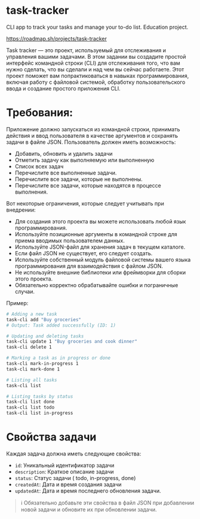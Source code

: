 # task-tracker
CLI app to track your tasks and manage your to-do list. Education project.

https://roadmap.sh/projects/task-tracker

Task tracker — это проект, используемый для отслеживания и управления вашими задачами. 
В этом задании вы создадите простой интерфейс командной строки (CLI) для отслеживания 
того, что вам нужно сделать, что вы сделали и над чем вы сейчас работаете. Этот проект 
поможет вам попрактиковаться в навыках программирования, включая работу с файловой 
системой, обработку пользовательского ввода и создание простого приложения CLI.

# Требования:
Приложение должно запускаться из командной строки, принимать действия и ввод пользователя 
в качестве аргументов и сохранять задачи в файле JSON. Пользователь должен иметь возможность:
 * Добавить, обновить и удалить задачи
 * Отметить задачу как выполняемую или выполненную
 * Список всех задач
 * Перечислите все выполненные задачи.
 * Перечислите все задачи, которые не выполнены.
 * Перечислите все задачи, которые находятся в процессе выполнения.

Вот некоторые ограничения, которые следует учитывать при внедрении:
 * Для создания этого проекта вы можете использовать любой язык программирования.
 * Используйте позиционные аргументы в командной строке для приема вводимых пользователем данных.
 * Используйте JSON-файл для хранения задач в текущем каталоге.
 * Если файл JSON не существует, его следует создать.
 * Используйте собственный модуль файловой системы вашего языка программирования для взаимодействия с файлом JSON.
 * Не используйте внешние библиотеки или фреймворки для сборки этого проекта.
 * Обязательно корректно обрабатывайте ошибки и пограничные случаи.

Пример:

```bash
# Adding a new task
task-cli add "Buy groceries"
# Output: Task added successfully (ID: 1)

# Updating and deleting tasks
task-cli update 1 "Buy groceries and cook dinner"
task-cli delete 1

# Marking a task as in progress or done
task-cli mark-in-progress 1
task-cli mark-done 1

# Listing all tasks
task-cli list

# Listing tasks by status
task-cli list done
task-cli list todo
task-cli list in-progress
```

# Свойства задачи

Каждая задача должна иметь следующие свойства:

 * `id`: Уникальный идентификатор задачи
 * `description`: Краткое описание задачи
 * `status`: Статус задачи ( todo, in-progress, done)
 * `createdAt`: Дата и время создания задачи
 * `updatedAt`: Дата и время последнего обновления задачи.

> ℹ️  Обязательно добавьте эти свойства в файл JSON при добавлении 
>     новой задачи и обновите их при обновлении задачи.
